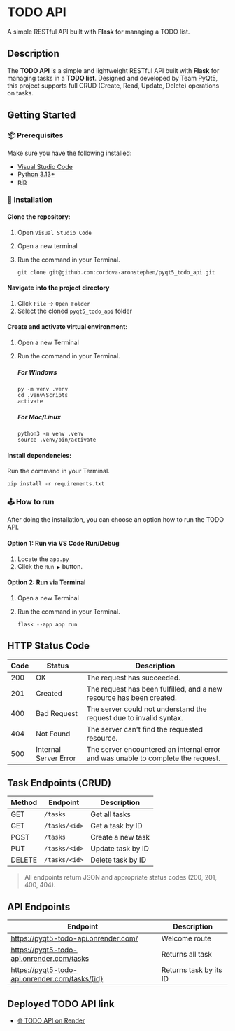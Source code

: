 # TODO API
A simple RESTful API built with **Flask** for managing a TODO list.

## Description
The **TODO API** is a simple and lightweight RESTful API built with **Flask** for managing tasks in a **TODO list**. Designed and developed by Team PyQt5, this project supports full CRUD (Create, Read, Update, Delete) operations on tasks.

## Getting Started

### 📦 Prerequisites
Make sure you have the following installed:
- [Visual Studio Code](https://code.visualstudio.com/download)
- [Python 3.13+](https://www.python.org/downloads/)
- [pip](https://pip.pypa.io/en/stable/)

### 📁 Installation

#### Clone the repository:
1.  Open `Visual Studio Code`
2.  Open a new terminal
3.  Run the command in your Terminal.

    ```
    git clone git@github.com:cordova-aronstephen/pyqt5_todo_api.git
    ```

#### Navigate into the project directory
1.  Click `File` → `Open Folder`
2.  Select the cloned `pyqt5_todo_api` folder

#### Create and activate virtual environment:
1.  Open a new Terminal
2.  Run the command in your Terminal.

    ##### For Windows

    ```
    py -m venv .venv
    cd .venv\Scripts
    activate
    ```

    ##### For Mac/Linux

    ```
    python3 -m venv .venv
    source .venv/bin/activate
    ```

#### Install dependencies:
Run the command in your Terminal.

```
pip install -r requirements.txt
```

### 🕹️ How to run
After doing the installation, you can choose an option how to run the TODO API.

#### Option 1: Run via VS Code Run/Debug
1.  Locate the `app.py`
2.  Click the `Run ▶️` button.

#### Option 2: Run via Terminal
1.  Open a new Terminal
2.  Run the command in your Terminal.

    ```
    flask --app app run
    ```

## HTTP Status Code

| Code | Status                | Description                                                                      |
|------|-----------------------|----------------------------------------------------------------------------------|
| 200  | OK                    | The request has succeeded.                                                       |
| 201  | Created               | The request has been fulfilled, and a new resource has been created.             |
| 400  | Bad Request           | The server could not understand the request due to invalid syntax.               |
| 404  | Not Found             | The server can't find the requested resource.                                    |
| 500  | Internal Server Error | The server encountered an internal error and was unable to complete the request. |

## Task Endpoints (CRUD)

| Method | Endpoint         | Description            |
|--------|------------------|------------------------|
| GET    | `/tasks`         | Get all tasks          |
| GET    | `/tasks/<id>`    | Get a task by ID       |
| POST   | `/tasks`         | Create a new task      |
| PUT    | `/tasks/<id>`    | Update task by ID      |
| DELETE | `/tasks/<id>`    | Delete task by ID      |

> All endpoints return JSON and appropriate status codes (200, 201, 400, 404).

## API Endpoints

| Endpoint                                       | Description            |
|------------------------------------------------|------------------------|
| https://pyqt5-todo-api.onrender.com/           | Welcome route          |
| https://pyqt5-todo-api.onrender.com/tasks      | Returns all task       |
| https://pyqt5-todo-api.onrender.com/tasks/{id} | Returns task by its ID |

## Deployed TODO API link
- [🌐 TODO API on Render](https://pyqt5-todo-api.onrender.com/)
